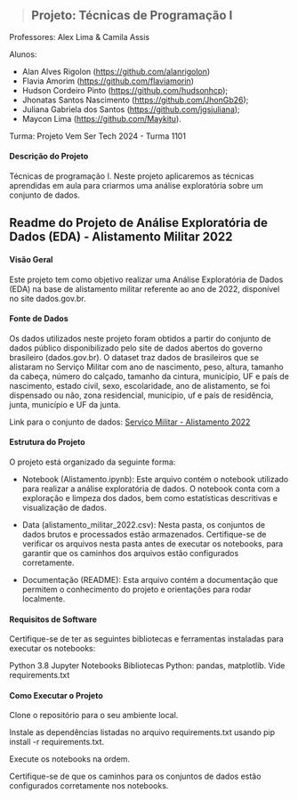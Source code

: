 > ## Projeto: Técnicas de Programação I
Professores: Alex Lima & Camila Assis

Alunos:
-  Alan Alves Rigolon (https://github.com/alanrigolon)
-  Flavia Amorim (https://github.com/flaviamorin)
-  Hudson Cordeiro Pinto (https://github.com/hudsonhcp);
-  Jhonatas Santos Nascimento (https://github.com/JhonGb26);
-  Juliana Gabriela dos Santos (https://github.com/jgsjuliana);
-  Maycon Lima (https://github.com/Maykitu).

Turma: Projeto Vem Ser Tech 2024 - Turma 1101

#### Descrição do Projeto
Técnicas de programação I. Neste projeto aplicaremos as técnicas aprendidas em aula para criarmos uma análise exploratória sobre um conjunto de dados.


## Readme do Projeto de Análise Exploratória de Dados (EDA) - Alistamento Militar 2022

#### Visão Geral
Este projeto tem como objetivo realizar uma Análise Exploratória de Dados (EDA) na base de alistamento militar referente ao ano de 2022, disponível no site dados.gov.br.

#### Fonte de Dados
Os dados utilizados neste projeto foram obtidos a partir do conjunto de dados público disponibilizado pelo site de dados abertos do governo brasileiro (dados.gov.br). O dataset traz dados de brasileiros que se alistaram no Serviço Militar com ano de nascimento, peso, altura, tamanho da cabeça, número do calçado, tamanho da cintura, município, UF e país de nascimento, estado civil, sexo, escolaridade, ano de alistamento, se foi dispensado ou não, zona residencial, município, uf e país de residência, junta, município e UF da junta. 

Link para o conjunto de dados: [Serviço Militar - Alistamento 2022](https://dados.gov.br/dados/conjuntos-dados/servico-militar)

#### Estrutura do Projeto
O projeto está organizado da seguinte forma:

- Notebook (Alistamento.ipynb): Este arquivo contém o notebook utilizado para realizar a análise exploratória de dados. O notebook conta com a exploração e limpeza dos dados, bem como estatísticas descritivas e visualização de dados.

- Data (alistamento_militar_2022.csv): Nesta pasta, os conjuntos de dados brutos e processados estão armazenados. Certifique-se de verificar os arquivos nesta pasta antes de executar os notebooks, para garantir que os caminhos dos arquivos estão configurados corretamente.

- Documentação (README): Esta arquivo contém a documentação que permitem o conhecimento do projeto e orientações para rodar localmente.

#### Requisitos de Software
Certifique-se de ter as seguintes bibliotecas e ferramentas instaladas para executar os notebooks:

Python 3.8
Jupyter Notebooks
Bibliotecas Python: pandas, matplotlib. Vide requirements.txt


#### Como Executar o Projeto
Clone o repositório para o seu ambiente local.

Instale as dependências listadas no arquivo requirements.txt usando pip install -r requirements.txt.

Execute os notebooks na ordem.

Certifique-se de que os caminhos para os conjuntos de dados estão configurados corretamente nos notebooks.
